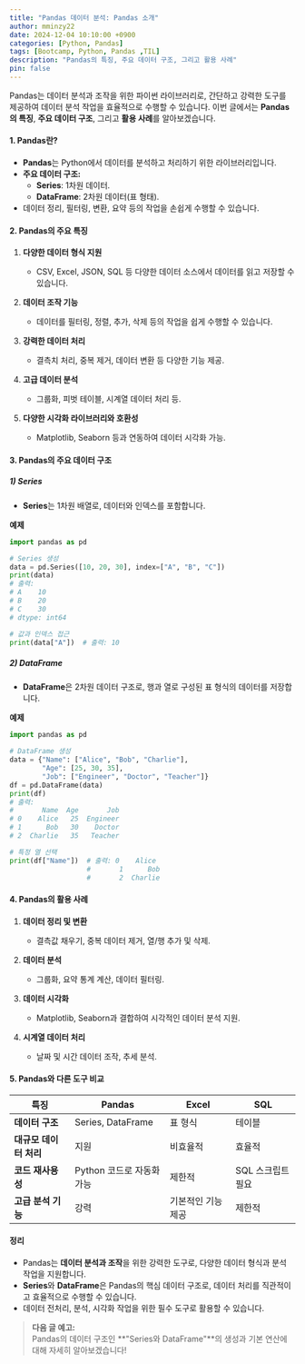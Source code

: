 ```yaml
---
title: "Pandas 데이터 분석: Pandas 소개"
author: mminzy22
date: 2024-12-04 10:10:00 +0900
categories: [Python, Pandas]
tags: [Bootcamp, Python, Pandas ,TIL]
description: "Pandas의 특징, 주요 데이터 구조, 그리고 활용 사례"
pin: false
---
```



Pandas는 데이터 분석과 조작을 위한 파이썬 라이브러리로, 간단하고 강력한 도구를 제공하여 데이터 분석 작업을 효율적으로 수행할 수 있습니다. 이번 글에서는 **Pandas의 특징**, **주요 데이터 구조**, 그리고 **활용 사례**를 알아보겠습니다.


#### 1. Pandas란?

- **Pandas**는 Python에서 데이터를 분석하고 처리하기 위한 라이브러리입니다.
- **주요 데이터 구조:**  
  - **Series**: 1차원 데이터.
  - **DataFrame**: 2차원 데이터(표 형태).
- 데이터 정리, 필터링, 변환, 요약 등의 작업을 손쉽게 수행할 수 있습니다.


#### 2. Pandas의 주요 특징

1. **다양한 데이터 형식 지원**  
   - CSV, Excel, JSON, SQL 등 다양한 데이터 소스에서 데이터를 읽고 저장할 수 있습니다.

2. **데이터 조작 기능**  
   - 데이터를 필터링, 정렬, 추가, 삭제 등의 작업을 쉽게 수행할 수 있습니다.

3. **강력한 데이터 처리**  
   - 결측치 처리, 중복 제거, 데이터 변환 등 다양한 기능 제공.

4. **고급 데이터 분석**  
   - 그룹화, 피벗 테이블, 시계열 데이터 처리 등.

5. **다양한 시각화 라이브러리와 호환성**  
   - Matplotlib, Seaborn 등과 연동하여 데이터 시각화 가능.


#### 3. Pandas의 주요 데이터 구조

##### 1) Series
- **Series**는 1차원 배열로, 데이터와 인덱스를 포함합니다.

**예제**
```python
import pandas as pd

# Series 생성
data = pd.Series([10, 20, 30], index=["A", "B", "C"])
print(data)
# 출력:
# A    10
# B    20
# C    30
# dtype: int64

# 값과 인덱스 접근
print(data["A"])  # 출력: 10
```

##### 2) DataFrame
- **DataFrame**은 2차원 데이터 구조로, 행과 열로 구성된 표 형식의 데이터를 저장합니다.

**예제**
```python
import pandas as pd

# DataFrame 생성
data = {"Name": ["Alice", "Bob", "Charlie"],
        "Age": [25, 30, 35],
        "Job": ["Engineer", "Doctor", "Teacher"]}
df = pd.DataFrame(data)
print(df)
# 출력:
#       Name  Age       Job
# 0    Alice   25  Engineer
# 1      Bob   30    Doctor
# 2  Charlie   35   Teacher

# 특정 열 선택
print(df["Name"])  # 출력: 0    Alice
                   #       1      Bob
                   #       2  Charlie
```


#### 4. Pandas의 활용 사례

1. **데이터 정리 및 변환**
   - 결측값 채우기, 중복 데이터 제거, 열/행 추가 및 삭제.

2. **데이터 분석**
   - 그룹화, 요약 통계 계산, 데이터 필터링.

3. **데이터 시각화**
   - Matplotlib, Seaborn과 결합하여 시각적인 데이터 분석 지원.

4. **시계열 데이터 처리**
   - 날짜 및 시간 데이터 조작, 추세 분석.


#### 5. Pandas와 다른 도구 비교

| **특징**            | **Pandas**                         | **Excel**                   | **SQL**                     |
|---------------------|-------------------------------------|-----------------------------|-----------------------------|
| **데이터 구조**      | Series, DataFrame                  | 표 형식                     | 테이블                      |
| **대규모 데이터 처리** | 지원                              | 비효율적                    | 효율적                      |
| **코드 재사용성**    | Python 코드로 자동화 가능          | 제한적                      | SQL 스크립트 필요           |
| **고급 분석 기능**    | 강력                              | 기본적인 기능 제공           | 제한적                      |


#### 정리

- Pandas는 **데이터 분석과 조작**을 위한 강력한 도구로, 다양한 데이터 형식과 분석 작업을 지원합니다.
- **Series**와 **DataFrame**은 Pandas의 핵심 데이터 구조로, 데이터 처리를 직관적이고 효율적으로 수행할 수 있습니다.
- 데이터 전처리, 분석, 시각화 작업을 위한 필수 도구로 활용할 수 있습니다.

> **다음 글 예고:**  
> Pandas의 데이터 구조인 **"Series와 DataFrame"**의 생성과 기본 연산에 대해 자세히 알아보겠습니다!
